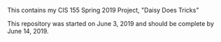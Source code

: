 This contains my CIS 155 Spring 2019 Project, "Daisy Does Tricks"

This repository was started on June 3, 2019 and should be complete by June 14, 2019.